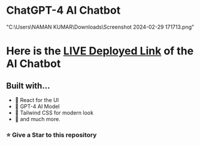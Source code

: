 # ChatGPT-4 AI Chatbot
"C:\Users\NAMAN KUMAR\Downloads\Screenshot 2024-02-29 171713.png"

# Here is the [LIVE Deployed Link](https://cwbbot.vercel.app/) of the AI Chatbot

## Built with...

- 🚀️ React for the UI
- 🏅️ GPT-4 AI Model
- 💎️ Tailwind CSS for modern look
- 🎉️ and much more.

<h3 align="left">⭐ Give a Star to this repository</h3>
